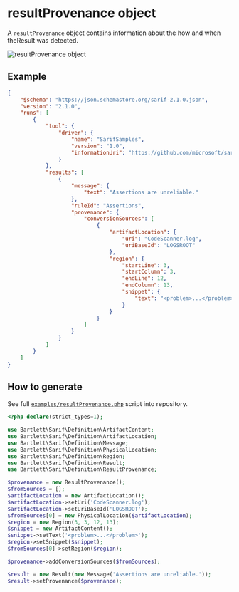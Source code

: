 <!-- markdownlint-disable MD013 -->
# resultProvenance object

A `resultProvenance` object contains information about the how and when theResult was detected.

![resultProvenance object](../assets/images/reference-result-provenance.graphviz.svg)

## Example

```json
{
    "$schema": "https://json.schemastore.org/sarif-2.1.0.json",
    "version": "2.1.0",
    "runs": [
        {
            "tool": {
                "driver": {
                    "name": "SarifSamples",
                    "version": "1.0",
                    "informationUri": "https://github.com/microsoft/sarif-tutorials/"
                }
            },
            "results": [
                {
                    "message": {
                        "text": "Assertions are unreliable."
                    },
                    "ruleId": "Assertions",
                    "provenance": {
                        "conversionSources": [
                            {
                                "artifactLocation": {
                                    "uri": "CodeScanner.log",
                                    "uriBaseId": "LOGSROOT"
                                },
                                "region": {
                                    "startLine": 3,
                                    "startColumn": 3,
                                    "endLine": 12,
                                    "endColumn": 13,
                                    "snippet": {
                                        "text": "<problem>...</problem>"
                                    }
                                }
                            }
                        ]
                    }
                }
            ]
        }
    ]
}
```

## How to generate

See full [`examples/resultProvenance.php`][example-script] script into repository.

[example-script]: https://github.com/llaville/sarif-php-sdk/blob/master/examples/resultProvenance.php

```php
<?php declare(strict_types=1);

use Bartlett\Sarif\Definition\ArtifactContent;
use Bartlett\Sarif\Definition\ArtifactLocation;
use Bartlett\Sarif\Definition\Message;
use Bartlett\Sarif\Definition\PhysicalLocation;
use Bartlett\Sarif\Definition\Region;
use Bartlett\Sarif\Definition\Result;
use Bartlett\Sarif\Definition\ResultProvenance;

$provenance = new ResultProvenance();
$fromSources = [];
$artifactLocation = new ArtifactLocation();
$artifactLocation->setUri('CodeScanner.log');
$artifactLocation->setUriBaseId('LOGSROOT');
$fromSources[0] = new PhysicalLocation($artifactLocation);
$region = new Region(3, 3, 12, 13);
$snippet = new ArtifactContent();
$snippet->setText('<problem>...</problem>');
$region->setSnippet($snippet);
$fromSources[0]->setRegion($region);

$provenance->addConversionSources($fromSources);

$result = new Result(new Message('Assertions are unreliable.'));
$result->setProvenance($provenance);

```
